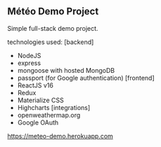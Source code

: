 ## Météo Demo Project

Simple full-stack demo project.

technologies used:
[backend]
- NodeJS
- express
- mongoose with hosted MongoDB
- passport (for Google authentication)
[frontend]
- ReactJS v16
- Redux
- Materialize CSS
- Highcharts
[integrations]
- openweathermap.org
- Google OAuth

https://meteo-demo.herokuapp.com
